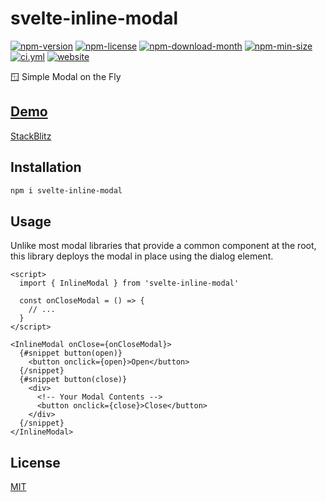 <!----- BEGIN GHOST DOCS HEADER ----->

# svelte-inline-modal


<!----- BEGIN GHOST DOCS BADGES ----->
<a href="https://npmjs.com/package/svelte-inline-modal"><img src="https://img.shields.io/npm/v/svelte-inline-modal" alt="npm-version" /></a> <a href="https://npmjs.com/package/svelte-inline-modal"><img src="https://img.shields.io/npm/l/svelte-inline-modal" alt="npm-license" /></a> <a href="https://npmjs.com/package/svelte-inline-modal"><img src="https://img.shields.io/npm/dm/svelte-inline-modal" alt="npm-download-month" /></a> <a href="https://npmjs.com/package/svelte-inline-modal"><img src="https://img.shields.io/bundlephobia/min/svelte-inline-modal" alt="npm-min-size" /></a> <a href="https://github.com/jill64/svelte-inline-modal/actions/workflows/ci.yml"><img src="https://github.com/jill64/svelte-inline-modal/actions/workflows/ci.yml/badge.svg" alt="ci.yml" /></a> <a href="https://svelte-inline-modal.jill64.dev"><img src="https://img.shields.io/website?up_message=working&down_message=down&url=https%3A%2F%2Fsvelte-inline-modal.jill64.dev" alt="website" /></a>
<!----- END GHOST DOCS BADGES ----->


🪟 Simple Modal on the Fly

## [Demo](https://svelte-inline-modal.jill64.dev)

<!----- END GHOST DOCS HEADER ----->

[StackBlitz](https://stackblitz.com/edit/svelte-inline-modal?file=src%2Froutes%2FDemo.svelte)

## Installation

```bash
npm i svelte-inline-modal
```

## Usage

Unlike most modal libraries that provide a common component at the root, this library deploys the modal in place using the dialog element.

```svelte
<script>
  import { InlineModal } from 'svelte-inline-modal'

  const onCloseModal = () => {
    // ...
  }
</script>

<InlineModal onClose={onCloseModal}>
  {#snippet button(open)}
    <button onclick={open}>Open</button>
  {/snippet}
  {#snippet button(close)}
    <div>
      <!-- Your Modal Contents -->
      <button onclick={close}>Close</button>
    </div>
  {/snippet}
</InlineModal>
```

<!----- BEGIN GHOST DOCS FOOTER ----->

## License

[MIT](LICENSE)

<!----- END GHOST DOCS FOOTER ----->
